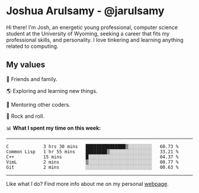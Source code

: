 # Joshua Arulsamy - @jarulsamy

Hi there! I'm Josh, an energetic young professional, computer science student at the University of Wyoming, seeking a career that fits my professional skills, and personality. I love tinkering and learning anything related to computing.

## My values

:yellow_heart: Friends and family.

:earth_americas: Exploring and learning new things.

:book: Mentoring other coders.

:guitar: Rock and roll.

:bar_chart: **What I spent my time on this week:**

------
<!--START_SECTION:waka-->
```text
C             3 hrs 30 mins   ███████████████▒░░░░░░░░░   60.73 % 
Common Lisp   1 hr 55 mins    ████████▒░░░░░░░░░░░░░░░░   33.21 % 
C++           15 mins         █░░░░░░░░░░░░░░░░░░░░░░░░   04.37 % 
VimL          2 mins          ▒░░░░░░░░░░░░░░░░░░░░░░░░   00.77 % 
Git           2 mins          ░░░░░░░░░░░░░░░░░░░░░░░░░   00.63 % 
```
<!--END_SECTION:waka-->
------

Like what I do? Find more info about me on my personal [webpage](https://arulsamy.me).
